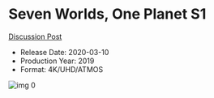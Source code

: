 # Seven Worlds, One Planet S1

[Discussion Post](https://www.avsforum.com/threads/bass-eq-for-filtered-movies.2995212/post-59024306)

* Release Date: 2020-03-10
* Production Year: 2019
* Format: 4K/UHD/ATMOS

![img 0](https://i.imgur.com/mNakvdF.jpg)

